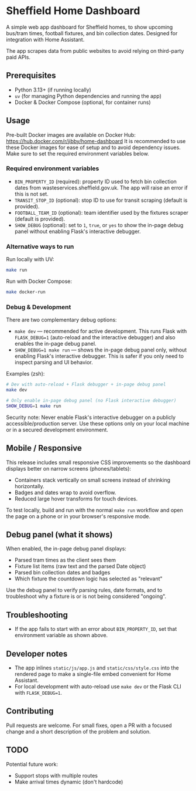 # Sheffield Home Dashboard

A simple web app dashboard for Sheffield homes, to show upcoming bus/tram times, football fixtures, and bin collection dates. Designed for integration with Home Assistant.

The app scrapes data from public websites to avoid relying on third-party paid APIs.

## Prerequisites

- Python 3.13+ (if running locally)
- `uv` (for managing Python dependencies and running the app)
- Docker & Docker Compose (optional, for container runs)

## Usage

Pre-built Docker images are available on Docker Hub: https://hub.docker.com/r/jibby/home-dashboard
It is recommended to use these Docker images for ease of setup and to avoid dependency issues. Make sure to set the required environment variables below.

### Required environment variables

- `BIN_PROPERTY_ID` (required): property ID used to fetch bin collection dates from wasteservices.sheffield.gov.uk. The app will raise an error if this is not set.
- `TRANSIT_STOP_ID` (optional): stop ID to use for transit scraping (default is provided).
- `FOOTBALL_TEAM_ID` (optional): team identifier used by the fixtures scraper (default is provided).
- `SHOW_DEBUG` (optional): set to `1`, `true`, or `yes` to show the in-page debug panel without enabling Flask's interactive debugger.

### Alternative ways to run

Run locally with UV:

```bash
make run
```

Run with Docker Compose:

```bash
make docker-run
```

### Debug & Development

There are two complementary debug options:

- `make dev` — recommended for active development. This runs Flask with `FLASK_DEBUG=1` (auto-reload and the interactive debugger) and also enables the in-page debug panel.
- `SHOW_DEBUG=1 make run` — shows the in-page debug panel only, without enabling Flask's interactive debugger. This is safer if you only need to inspect parsing and UI behavior.

Examples (zsh):

```bash
# Dev with auto-reload + Flask debugger + in-page debug panel
make dev

# Only enable in-page debug panel (no Flask interactive debugger)
SHOW_DEBUG=1 make run
```

Security note: Never enable Flask's interactive debugger on a publicly accessible/production server. Use these options only on your local machine or in a secured development environment.

## Mobile / Responsive

This release includes small responsive CSS improvements so the dashboard displays better on narrow screens (phones/tablets):

- Containers stack vertically on small screens instead of shrinking horizontally.
- Badges and dates wrap to avoid overflow.
- Reduced large hover transforms for touch devices.

To test locally, build and run with the normal `make run` workflow and open the page on a phone or in your browser's responsive mode.

## Debug panel (what it shows)

When enabled, the in-page debug panel displays:

- Parsed tram times as the client sees them
- Fixture list items (raw text and the parsed Date object)
- Parsed bin collection dates and badges
- Which fixture the countdown logic has selected as "relevant"

Use the debug panel to verify parsing rules, date formats, and to troubleshoot why a fixture is or is not being considered "ongoing".

## Troubleshooting

- If the app fails to start with an error about `BIN_PROPERTY_ID`, set that environment variable as shown above.

## Developer notes

- The app inlines `static/js/app.js` and `static/css/style.css` into the rendered page to make a single-file embed convenient for Home Assistant.
- For local development with auto-reload use `make dev` or the Flask CLI with `FLASK_DEBUG=1`.

## Contributing

Pull requests are welcome. For small fixes, open a PR with a focused change and a short description of the problem and solution.

## TODO

Potential future work:
- Support stops with multiple routes
- Make arrival times dynamic (don't hardcode)

